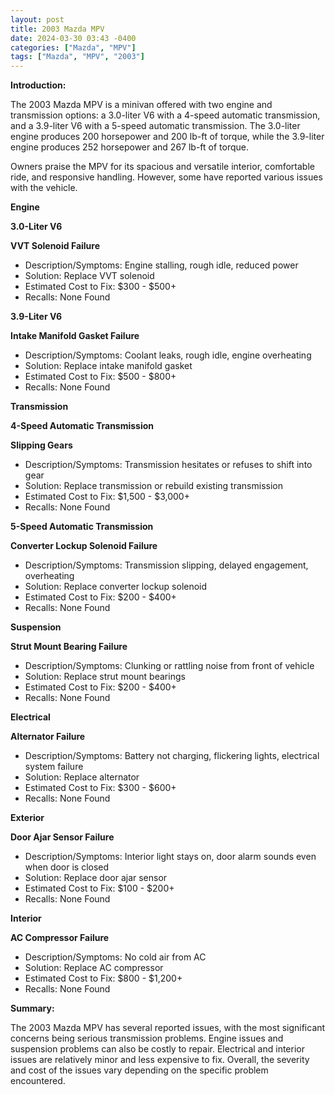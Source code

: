 ```yaml
---
layout: post
title: 2003 Mazda MPV
date: 2024-03-30 03:43 -0400
categories: ["Mazda", "MPV"]
tags: ["Mazda", "MPV", "2003"]
---
```

**Introduction:**

The 2003 Mazda MPV is a minivan offered with two engine and transmission options: a 3.0-liter V6 with a 4-speed automatic transmission, and a 3.9-liter V6 with a 5-speed automatic transmission. The 3.0-liter engine produces 200 horsepower and 200 lb-ft of torque, while the 3.9-liter engine produces 252 horsepower and 267 lb-ft of torque.

Owners praise the MPV for its spacious and versatile interior, comfortable ride, and responsive handling. However, some have reported various issues with the vehicle.

**Engine**

**3.0-Liter V6**

**VVT Solenoid Failure**
* Description/Symptoms: Engine stalling, rough idle, reduced power
* Solution: Replace VVT solenoid
* Estimated Cost to Fix: $300 - $500+
* Recalls: None Found

**3.9-Liter V6**

**Intake Manifold Gasket Failure**
* Description/Symptoms: Coolant leaks, rough idle, engine overheating
* Solution: Replace intake manifold gasket
* Estimated Cost to Fix: $500 - $800+
* Recalls: None Found

**Transmission**

**4-Speed Automatic Transmission**

**Slipping Gears**
* Description/Symptoms: Transmission hesitates or refuses to shift into gear
* Solution: Replace transmission or rebuild existing transmission
* Estimated Cost to Fix: $1,500 - $3,000+
* Recalls: None Found

**5-Speed Automatic Transmission**

**Converter Lockup Solenoid Failure**
* Description/Symptoms: Transmission slipping, delayed engagement, overheating
* Solution: Replace converter lockup solenoid
* Estimated Cost to Fix: $200 - $400+
* Recalls: None Found

**Suspension**

**Strut Mount Bearing Failure**
* Description/Symptoms: Clunking or rattling noise from front of vehicle
* Solution: Replace strut mount bearings
* Estimated Cost to Fix: $200 - $400+
* Recalls: None Found

**Electrical**

**Alternator Failure**
* Description/Symptoms: Battery not charging, flickering lights, electrical system failure
* Solution: Replace alternator
* Estimated Cost to Fix: $300 - $600+
* Recalls: None Found

**Exterior**

**Door Ajar Sensor Failure**
* Description/Symptoms: Interior light stays on, door alarm sounds even when door is closed
* Solution: Replace door ajar sensor
* Estimated Cost to Fix: $100 - $200+
* Recalls: None Found

**Interior**

**AC Compressor Failure**
* Description/Symptoms: No cold air from AC
* Solution: Replace AC compressor
* Estimated Cost to Fix: $800 - $1,200+
* Recalls: None Found

**Summary:**

The 2003 Mazda MPV has several reported issues, with the most significant concerns being serious transmission problems. Engine issues and suspension problems can also be costly to repair. Electrical and interior issues are relatively minor and less expensive to fix. Overall, the severity and cost of the issues vary depending on the specific problem encountered.
